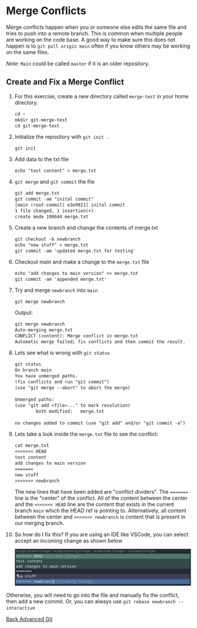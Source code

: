 # Merge Conflicts

Merge conflicts happen when you or someone else edits the same file and tries to push into a remote branch. This is common when multiple people are working on the code base. A good way to make sure this does not happen is to `git pull origin main` often if you know others may be working on the same files.

_Note:_ `Main` could be called `master` if it is an older repository.

## Create and Fix a Merge Conflict

1. For this exercise, create a new directory called `merge-test` in your home directory.

    ```shell
    cd ~
    mkdir git-merge-test
    cd git-merge-test
    ```

2. Initialize the repository with `git init .`

    ```shell
    git init
    ```

3. Add data to the txt file

    ```shell
    echo "test content" > merge.txt
    ```

4. `git merge` and `git commit` the file

    ```shell
    git add merge.txt
    git commit -am "inital commit"
    [main (root-commit) e3e9921] inital commit
    1 file changed, 1 insertion(+)
    create mode 100644 merge.txt
    ```

5. Create a new branch and change the contents of merge.txt

    ```shell
    git checkout -b newbranch
    echo "new stuff" > merge.txt
    git commit -am 'updated merge.txt for testing'
    ```

6. Checkout main and make a change to the `merge.txt` file

    ```shell
    echo "add changes to main version" >> merge.txt
    git commit -am 'appended merge.txt'
    ```

7. Try and merge `newbranch` into `main`

    ```shell
    git merge newbranch
    ```

    Output:

    ```shell
    git merge newbranch
    Auto-merging merge.txt
    CONFLICT (content): Merge conflict in merge.txt
    Automatic merge failed; fix conflicts and then commit the result.
    ```

8. Lets see what is wrong with `git status`

    ```shell
    git status
    On branch main
    You have unmerged paths.
    (fix conflicts and run "git commit")
    (use "git merge --abort" to abort the merge)

    Unmerged paths:
    (use "git add <file>..." to mark resolution)
            both modified:   merge.txt

    no changes added to commit (use "git add" and/or "git commit -a")
    ```

9. Lets take a look inside the `merge.txt` file to see the conflict:

    ```shell
    cat merge.txt
    <<<<<<< HEAD
    test content
    add changes to main version
    =======
    new stuff
    >>>>>>> newbranch
    ```

    The new lines that have been added are "conflict dividers". The `=======` line is the "center" of the conflict. All of the content between the center and the `<<<<<<< HEAD` line are the content that exists in the current branch `main` which the HEAD ref is pointing to. Alternatively, all content between the center and `>>>>>>> newbranch` is content that is present in our merging branch.

10. So how do I fix this? If you are using an IDE like VSCode, you can select accept an incoming change as shown below

    ![mergeconflict](images/mergeconflict.png)

Otherwise, you will need to go into the file and manually fix the conflict, then add a new commit. Or, you can always use `git rebase newbranch --interactive`

[Back Advanced Git](02-advanced.md)
